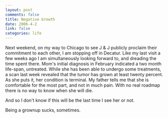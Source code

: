 ```yaml
--- 
layout: post
comments: false
title: Negative Growth
date: 2006-4-2
link: false
categories: life
---
```

Next weekend, on my way to Chicago to see J &amp; J publicly proclaim their commitment to each other, I am stopping off in Decatur. Like my last visit a few weeks ago I am simultaneously looking forward to, and dreading the time spent there. Mom's initial diagnosis in February indicated a two month life-span, untreated. While she has been able to undergo some treatments, a scan last week revealed that the tumor has grown at least twenty percent. As she puts it, her condition is terminal. My father tells me that she is comfortable for the most part, and not in much pain. With no real roadmap there is no way to know when she will die.

And so I don't know if this will be the last time I see her or not.

Being a grownup sucks, sometimes.
